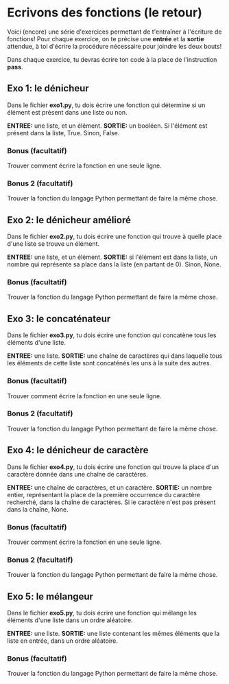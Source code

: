 # Ecrivons des fonctions (le retour)
 
Voici (encore) une série d'exercices permettant de t'entraîner à l'écriture de fonctions! Pour chaque exercice, on te précise une **entrée** et la **sortie** attendue, à toi d'écrire la procédure nécessaire pour joindre les deux bouts!

Dans chaque exercice, tu devras écrire ton code à la place de l'instruction **pass**.

## Exo 1: le dénicheur

Dans le fichier **exo1.py**, tu dois écrire une fonction qui détermine si un élément est présent dans une liste ou non.

**ENTREE:** une liste, et un élément.
**SORTIE:** un booléen. Si l'élément est présent dans la liste, True. Sinon, False.

### Bonus (facultatif)

Trouver comment écrire la fonction en une seule ligne.

### Bonus 2 (facultatif)

Trouver la fonction du langage Python permettant de faire la même chose.

## Exo 2: le dénicheur amélioré

Dans le fichier **exo2.py**, tu dois écrire une fonction qui trouve à quelle place d'une liste se trouve un élément.

**ENTREE:** une liste, et un élément.
**SORTIE:** si l'élément est dans la liste, un nombre qui représente sa place dans la liste (en partant de 0). Sinon, None.

### Bonus (facultatif)

Trouver la fonction du langage Python permettant de faire la même chose.

## Exo 3: le concaténateur

Dans le fichier **exo3.py**, tu dois écrire une fonction qui concatène tous les éléments d'une liste.

**ENTREE:** une liste.
**SORTIE:** une chaîne de caractères qui dans laquelle tous les éléments de cette liste sont concaténés les uns à la suite des autres.

### Bonus (facultatif)

Trouver comment écrire la fonction en une seule ligne.

### Bonus 2 (facultatif)

Trouver la fonction du langage Python permettant de faire la même chose.

## Exo 4: le dénicheur de caractère

Dans le fichier **exo4.py**, tu dois écrire une fonction qui trouve la place d'un caractère donnée dans une chaîne de caractères.

**ENTREE:** une chaîne de caractères, et un caractère.
**SORTIE:** un nombre entier, représentant la place de la première occurrence du caractère recherché, dans la chaîne de caractères. Si le caractère n'est pas présent dans la chaîne, None.

### Bonus (facultatif)

Trouver comment écrire la fonction en une seule ligne.

### Bonus 2 (facultatif)

Trouver la fonction du langage Python permettant de faire la même chose.

## Exo 5: le mélangeur

Dans le fichier **exo5.py**, tu dois écrire une fonction qui mélange les éléments d'une liste dans un ordre aléatoire.

**ENTREE:** une liste.
**SORTIE:** une liste contenant les mêmes éléments que la liste en entrée, dans un ordre aléatoire.

### Bonus (facultatif)

Trouver la fonction du langage Python permettant de faire la même chose.
